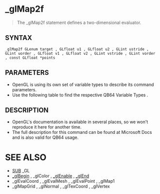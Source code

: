 # _glMap2f
> The _glMap2f statement defines a two-dimensional evaluator.

## SYNTAX
`_glMap2f GLenum target , GLfloat u1 , GLfloat u2 , GLint ustride , GLint uorder , GLfloat v1 , GLfloat v2 , GLint vstride , GLint vorder , const GLfloat *points`

## PARAMETERS
* OpenGL is using its own set of variable types to describe its command parameters.
* Use the following table to find the respective QB64 Variable Types .


## DESCRIPTION
* OpenGL's documentation is available in several places, so we won't reproduce it here for another time.
* The full description for this command can be found at Microsoft Docs and is also valid for QB64 usage.


# SEE ALSO
* [SUB](SUB.md) _GL
* [_glBegin](_glBegin.md) , _glColor , [_glEnable](_glEnable.md) , [_glEnd](_glEnd.md)
* _glEvalCoord , _glEvalMesh , _glEvalPoint , _glMap1
* _glMapGrid , _glNormal , _glTexCoord , _glVertex

